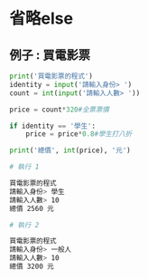 # 省略else

## **例子 : 買電影票**

```python
print('買電影票的程式')
identity = input('請輸入身份> ')
count = int(input('請輸入人數> '))

price = count*320#全票票價 

if identity == '學生':
	price = price*0.8#學生打八折

print('總價', int(price), '元')
```

```bash
# 執行 1

買電影票的程式
請輸入身份> 學生
請輸入人數> 10
總價 2560 元
```

```bash
# 執行 2

買電影票的程式
請輸入身份> 一般人
請輸入人數> 10
總價 3200 元
```

